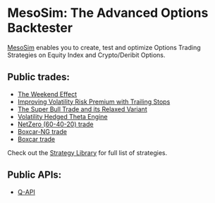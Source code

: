 # MesoSim: The Advanced Options Backtester 

[MesoSim](https://portal.deltaray.io) enables you to create, test and optimize Options Trading Strategies on Equity Index and Crypto/Deribit Options. 

## Public trades: 
 - [The Weekend Effect](https://blog.deltaray.io/the-weekend-effect)
 - [Improving Volatility Risk Premium with Trailing Stops](https://blog.deltaray.io/improving-vrp-with-trailing-stop)
 - [The Super Bull Trade and its Relaxed Variant](https://blog.deltaray.io/superbull-and-relaxed-variant)
 - [Volatility Hedged Theta Engine](https://blog.deltaray.io/volatility-hedged-theta-engine)
 - [NetZero (60-40-20) trade](https://blog.deltaray.io/netzero-trade)
 - [Boxcar-NG trade](https://blog.deltaray.io/boxcar-ng-an-optimized-boxcar)
 - [Boxcar trade](https://blog.deltaray.io/boxcar-trade)

Check out the [Strategy Library](https://blog.deltaray.io/tags/strategies/) for full list of strategies.

## Public APIs:
 - [Q-API](https://blog.deltaray.io/introducing-q-api)


